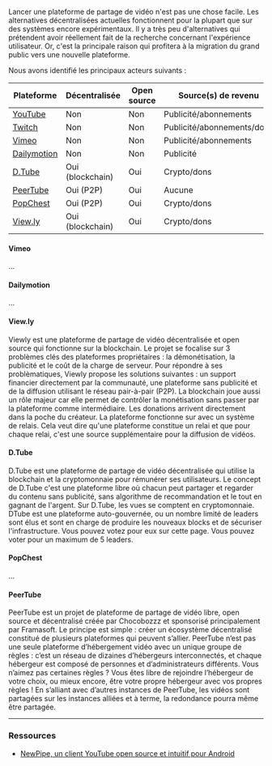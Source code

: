Lancer une plateforme de partage de vidéo n'est pas une chose facile. Les alternatives décentralisées actuelles fonctionnent pour la plupart que sur des systèmes encore expérimentaux. Il y a très peu d'alternatives qui prétendent avoir réellement fait de la recherche concernant l'expérience utilisateur. Or, c'est la principale raison qui profitera à la migration du grand public vers une nouvelle plateforme.

Nous avons identifié les principaux acteurs suivants :

| Plateforme                                  | Décentralisée    | Open source | Source(s) de revenu        | Version    |
| ------------------------------------------- | ---------------- | ----------- | -------------------------- | ---------- |
| [YouTube](https://www.youtube.com/)         | Non              | Non         | Publicité/abonnements      | Production |
| [Twitch](https://www.twitch.tv/)            | Non              | Non         | Publicité/abonnements/dons | Production |
| [Vimeo](https://vimeo.com/)                 | Non              | Non         | Publicité/abonnements      | Production |
| [Dailymotion](https://www.dailymotion.com/) | Non              | Non         | Publicité                  | Production |
| [D.Tube](https://d.tube/)                   | Oui (blockchain) | Oui         | Crypto/dons                | Bêta       |
| [PeerTube](https://joinpeertube.org/)       | Oui (P2P)        | Oui         | Aucune                     | Bêta       |
| [PopChest](https://popchest.com/)           | Oui (P2P)        | Oui         | Crypto/dons                | Bêta       |
| [View.ly](https://view.ly/)                 | Oui (blockchain) | Oui         | Crypto/dons                | Alpha      |

#### Vimeo

...

#### Dailymotion

...

#### View.ly

Viewly est une plateforme de partage de vidéo décentralisée et open source qui fonctionne sur la blockchain. Le projet se focalise sur 3 problèmes clés des plateformes propriétaires : la démonétisation, la publicité et le coût de la charge de serveur. Pour répondre à ses problèmatiques, Viewly propose les solutions suivantes : un support financier directement par la communauté, une plateforme sans publicité et de la diffusion utilisant le réseau pair-à-pair (P2P). La blockchain joue aussi un rôle majeur car elle permet de contrôler la monétisation sans passer par la plateforme comme intermédiaire. Les donations arrivent directement dans la poche du créateur. La plateforme fonctionne sur avec un système de relais. Cela veut dire qu'une plateforme constitue un relai et que pour chaque relai, c'est une source supplémentaire pour la diffusion de vidéos.

#### D.Tube

D.Tube est une plateforme de partage de vidéo décentralisée qui utilise la blockchain et la cryptomonnaie pour rémunérer ses utilisateurs. Le concept de D.Tube c'est une plateforme libre où chacun peut partager et regarder du contenu sans publicité, sans algorithme de recommandation et le tout en gagnant de l'argent. Sur D.Tube, les vues se comptent en cryptomonnaie. DTube est une plateforme auto-gouvernée, ou un nombre limité de leaders sont élus et sont en charge de produire les nouveaux blocks et de sécuriser l'infrastructure. Vous pouvez votez pour eux sur cette page. Vous pouvez voter pour un maximum de 5 leaders.

#### PopChest

...

#### PeerTube

PeerTube est un projet de plateforme de partage de vidéo libre, open source et décentralisé créée par Chocobozzz et sponsorisé principalement par Framasoft. Le principe est simple : créer un écosystème décentralisé constitué de plusieurs plateformes qui peuvent s’allier. PeerTube n’est pas une seule plateforme d’hébergement vidéo avec un unique groupe de règles : c’est un réseau de dizaines d’hébergeurs interconnectés, et chaque hébergeur est composé de personnes et d’administrateurs différents. Vous n’aimez pas certaines règles ? Vous êtes libre de rejoindre l’hébergeur de votre choix, ou mieux encore, être votre propre hébergeur avec vos propres règles ! En s’alliant avec d’autres instances de PeerTube, les vidéos sont partagées sur les instances alliées et à terme, la redondance pourra même être partagée.

* * *

### Ressources

-   [NewPipe, un client YouTube open source et intuitif pour Android][1]

[1]: https://github.com/TeamNewPipe/NewPipe/
